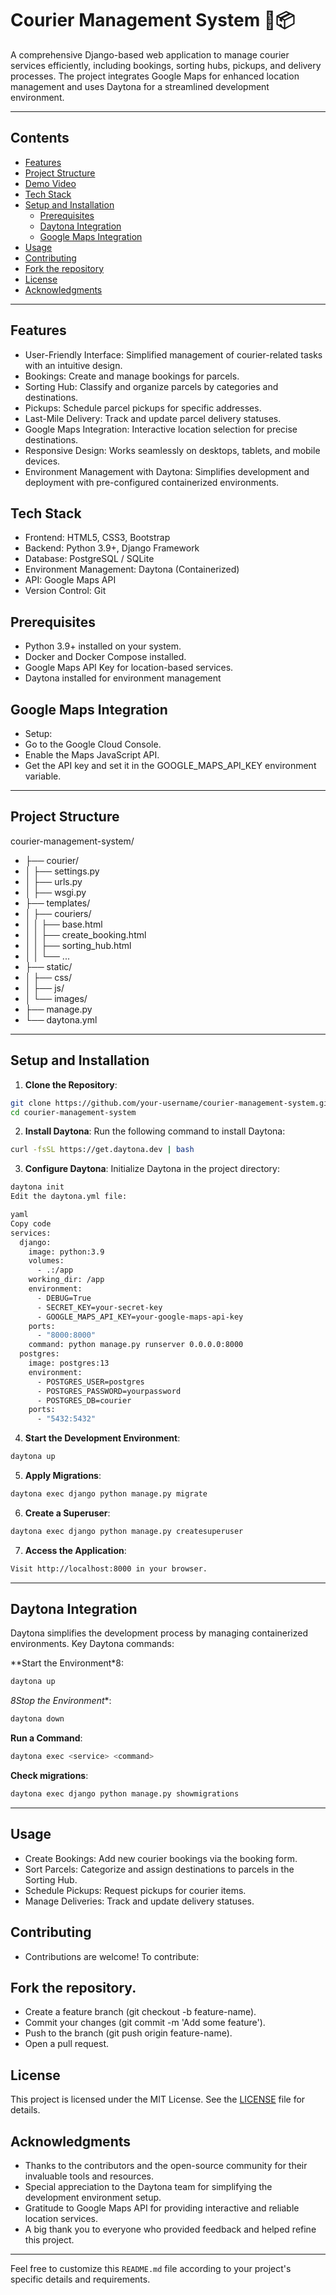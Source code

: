 # Courier Management System 🚚📦
A comprehensive Django-based web application to manage courier services efficiently, including bookings, sorting hubs, pickups, and delivery processes. The project integrates Google Maps for enhanced location management and uses Daytona for a streamlined development environment.

---

## Contents
- [Features](#features)
- [Project Structure](#project-structure)
- [Demo Video](#demo-video)
- [Tech Stack](#tech-stack)
- [Setup and Installation](#setup-and-installation)
  - [Prerequisites](#prerequisites)
  - [Daytona Integration](#daytona-integration)
  - [Google Maps Integration](#google-maps-integration)
- [Usage](#usage)
- [Contributing](#contributing)
- [Fork the repository](#fork-the-repository)
- [License](#license)
- [Acknowledgments](#acknowledgments)

---

## Features
- User-Friendly Interface: Simplified management of courier-related tasks with an intuitive design.
- Bookings: Create and manage bookings for parcels.
- Sorting Hub: Classify and organize parcels by categories and destinations.
- Pickups: Schedule parcel pickups for specific addresses.
- Last-Mile Delivery: Track and update parcel delivery statuses.
- Google Maps Integration: Interactive location selection for precise destinations.
- Responsive Design: Works seamlessly on desktops, tablets, and mobile devices.
- Environment Management with Daytona: Simplifies development and deployment with pre-configured containerized environments.

## Tech Stack
- Frontend: HTML5, CSS3, Bootstrap
- Backend: Python 3.9+, Django Framework
- Database: PostgreSQL / SQLite
- Environment Management: Daytona (Containerized)
- API: Google Maps API
- Version Control: Git


## Prerequisites
- Python 3.9+ installed on your system.
- Docker and Docker Compose installed.
- Google Maps API Key for location-based services.
- Daytona installed for environment management

## Google Maps Integration
- Setup:
- Go to the Google Cloud Console.
- Enable the Maps JavaScript API.
- Get the API key and set it in the GOOGLE_MAPS_API_KEY environment variable.

---

## Project Structure
courier-management-system/
- ├── courier/
- │   ├── settings.py
- │   ├── urls.py
- │   ├── wsgi.py
- ├── templates/
- │   ├── couriers/
- │   │   ├── base.html
- │   │   ├── create_booking.html
- │   │   ├── sorting_hub.html
- │   │   └── ...
- ├── static/
- │   ├── css/
- │   ├── js/
- │   └── images/
- ├── manage.py
- └── daytona.yml

---


## Setup and Installation
1. **Clone the Repository**:
  ```sh
  git clone https://github.com/your-username/courier-management-system.git
  cd courier-management-system
  ```
2. **Install Daytona**:
Run the following command to install Daytona:

  ```sh
  curl -fsSL https://get.daytona.dev | bash
  ```
3. **Configure Daytona**:
Initialize Daytona in the project directory:
  ```sh
  daytona init
  Edit the daytona.yml file:
  
  yaml
  Copy code
  services:
    django:
      image: python:3.9
      volumes:
        - .:/app
      working_dir: /app
      environment:
        - DEBUG=True
        - SECRET_KEY=your-secret-key
        - GOOGLE_MAPS_API_KEY=your-google-maps-api-key
      ports:
        - "8000:8000"
      command: python manage.py runserver 0.0.0.0:8000
    postgres:
      image: postgres:13
      environment:
        - POSTGRES_USER=postgres
        - POSTGRES_PASSWORD=yourpassword
        - POSTGRES_DB=courier
      ports:
        - "5432:5432"
  ```
4. **Start the Development Environment**:
  ```sh
  daytona up
  ```
5. **Apply Migrations**:
  ```sh
  daytona exec django python manage.py migrate
  ```
6. **Create a Superuser**:
  ```sh
  daytona exec django python manage.py createsuperuser
  ```
7. **Access the Application**:
```sh  
Visit http://localhost:8000 in your browser.
```

---

## Daytona Integration
Daytona simplifies the development process by managing containerized environments.
Key Daytona commands:

**Start the Environment*8: 
  ```sh
  daytona up
  ```
*8Stop the Environment**: 
  ```sh
  daytona down
  ```
**Run a Command**: 
  ```sh
  daytona exec <service> <command>
  ```
**Check migrations**:
  ```sh
  daytona exec django python manage.py showmigrations
  ```

---

## Usage
- Create Bookings: Add new courier bookings via the booking form.
- Sort Parcels: Categorize and assign destinations to parcels in the Sorting Hub.
- Schedule Pickups: Request pickups for courier items.
- Manage Deliveries: Track and update delivery statuses.

## Contributing
- Contributions are welcome! To contribute:

## Fork the repository.
- Create a feature branch (git checkout -b feature-name).
- Commit your changes (git commit -m 'Add some feature').
- Push to the branch (git push origin feature-name).
- Open a pull request.

## License
This project is licensed under the MIT License. See the [LICENSE](LICENSE) file for details.

## Acknowledgments
- Thanks to the contributors and the open-source community for their invaluable tools and resources.
- Special appreciation to the Daytona team for simplifying the development environment setup.
- Gratitude to Google Maps API for providing interactive and reliable location services.
- A big thank you to everyone who provided feedback and helped refine this project.

---

Feel free to customize this `README.md` file according to your project's specific details and requirements.
